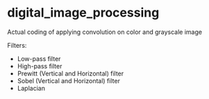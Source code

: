 # digital_image_processing

Actual coding of applying convolution on color and grayscale image

Filters:
- Low-pass filter
- High-pass filter
- Prewitt (Vertical and Horizontal) filter
- Sobel (Vertical and Horizontal) filter
- Laplacian
